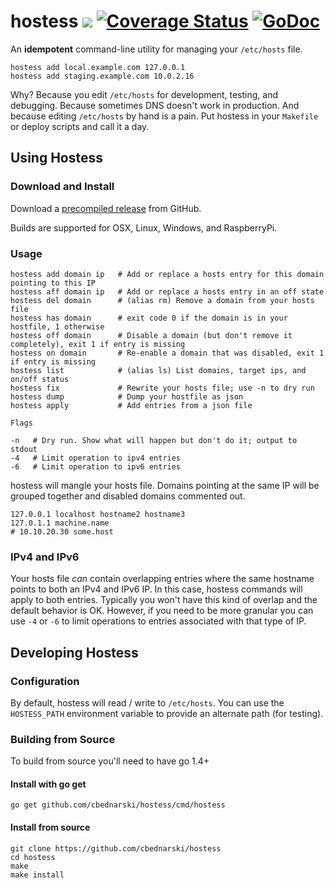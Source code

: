 # hostess [![](https://travis-ci.org/cbednarski/hostess.svg)](https://travis-ci.org/cbednarski/hostess) [![Coverage Status](https://coveralls.io/repos/cbednarski/hostess/badge.svg)](https://coveralls.io/r/cbednarski/hostess) [![GoDoc](https://godoc.org/github.com/cbednarski/hostess?status.svg)](http://godoc.org/github.com/cbednarski/hostess)

An **idempotent** command-line utility for managing your `/etc/hosts` file.

    hostess add local.example.com 127.0.0.1
    hostess add staging.example.com 10.0.2.16

Why? Because you edit `/etc/hosts` for development, testing, and debugging.
Because sometimes DNS doesn't work in production. And because editing
`/etc/hosts` by hand is a pain. Put hostess in your `Makefile` or deploy scripts
and call it a day.

## Using Hostess

### Download and Install

Download a [precompiled release](https://github.com/cbednarski/hostess/releases)
from GitHub.

Builds are supported for OSX, Linux, Windows, and RaspberryPi.

### Usage

    hostess add domain ip   # Add or replace a hosts entry for this domain pointing to this IP
    hostess aff domain ip   # Add or replace a hosts entry in an off state
    hostess del domain      # (alias rm) Remove a domain from your hosts file
    hostess has domain      # exit code 0 if the domain is in your hostfile, 1 otherwise
    hostess off domain      # Disable a domain (but don't remove it completely), exit 1 if entry is missing
    hostess on domain       # Re-enable a domain that was disabled, exit 1 if entry is missing
    hostess list            # (alias ls) List domains, target ips, and on/off status
    hostess fix             # Rewrite your hosts file; use -n to dry run
    hostess dump            # Dump your hostfile as json
    hostess apply           # Add entries from a json file

    Flags

    -n   # Dry run. Show what will happen but don't do it; output to stdout
    -4   # Limit operation to ipv4 entries
    -6   # Limit operation to ipv6 entries

hostess will mangle your hosts file. Domains pointing at the same IP will be
grouped together and disabled domains commented out.

    127.0.0.1 localhost hostname2 hostname3
    127.0.1.1 machine.name
    # 10.10.20.30 some.host

### IPv4 and IPv6

Your hosts file *can* contain overlapping entries where the same hostname points
to both an IPv4 and IPv6 IP. In this case, hostess commands will apply to both
entries. Typically you won't have this kind of overlap and the default behavior
is OK. However, if you need to be more granular you can use `-4` or `-6` to
limit operations to entries associated with that type of IP.

## Developing Hostess

### Configuration

By default, hostess will read / write to `/etc/hosts`. You can use the
`HOSTESS_PATH` environment variable to provide an alternate path (for testing).

### Building from Source

To build from source you'll need to have go 1.4+

#### Install with go get

    go get github.com/cbednarski/hostess/cmd/hostess

#### Install from source

    git clone https://github.com/cbednarski/hostess
    cd hostess
    make
    make install
